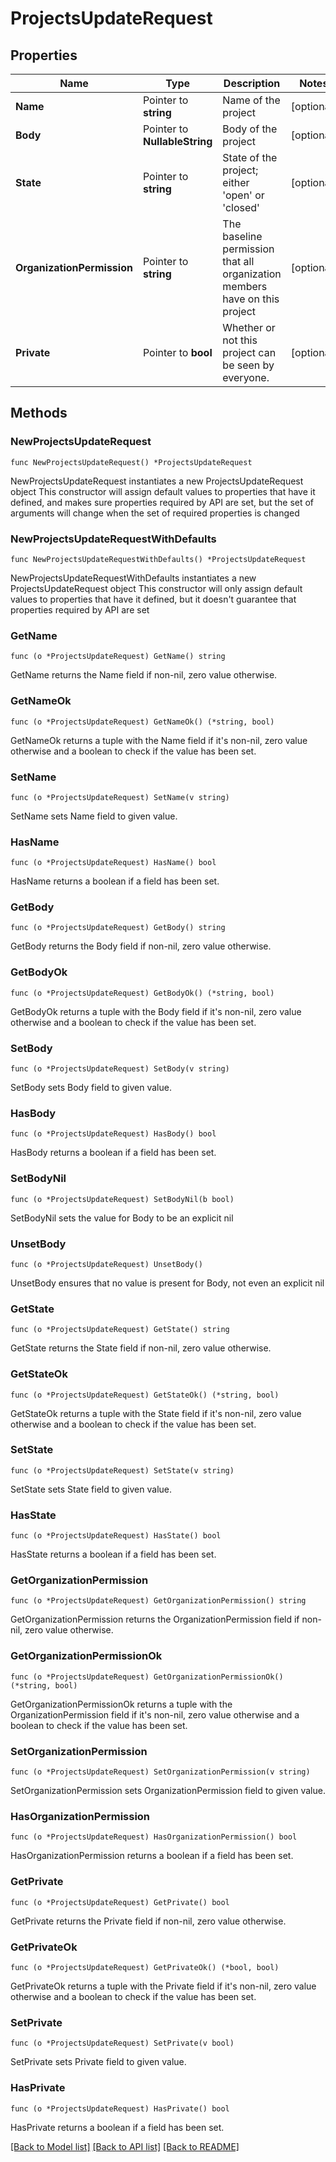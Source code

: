 # ProjectsUpdateRequest

## Properties

Name | Type | Description | Notes
------------ | ------------- | ------------- | -------------
**Name** | Pointer to **string** | Name of the project | [optional] 
**Body** | Pointer to **NullableString** | Body of the project | [optional] 
**State** | Pointer to **string** | State of the project; either &#39;open&#39; or &#39;closed&#39; | [optional] 
**OrganizationPermission** | Pointer to **string** | The baseline permission that all organization members have on this project | [optional] 
**Private** | Pointer to **bool** | Whether or not this project can be seen by everyone. | [optional] 

## Methods

### NewProjectsUpdateRequest

`func NewProjectsUpdateRequest() *ProjectsUpdateRequest`

NewProjectsUpdateRequest instantiates a new ProjectsUpdateRequest object
This constructor will assign default values to properties that have it defined,
and makes sure properties required by API are set, but the set of arguments
will change when the set of required properties is changed

### NewProjectsUpdateRequestWithDefaults

`func NewProjectsUpdateRequestWithDefaults() *ProjectsUpdateRequest`

NewProjectsUpdateRequestWithDefaults instantiates a new ProjectsUpdateRequest object
This constructor will only assign default values to properties that have it defined,
but it doesn't guarantee that properties required by API are set

### GetName

`func (o *ProjectsUpdateRequest) GetName() string`

GetName returns the Name field if non-nil, zero value otherwise.

### GetNameOk

`func (o *ProjectsUpdateRequest) GetNameOk() (*string, bool)`

GetNameOk returns a tuple with the Name field if it's non-nil, zero value otherwise
and a boolean to check if the value has been set.

### SetName

`func (o *ProjectsUpdateRequest) SetName(v string)`

SetName sets Name field to given value.

### HasName

`func (o *ProjectsUpdateRequest) HasName() bool`

HasName returns a boolean if a field has been set.

### GetBody

`func (o *ProjectsUpdateRequest) GetBody() string`

GetBody returns the Body field if non-nil, zero value otherwise.

### GetBodyOk

`func (o *ProjectsUpdateRequest) GetBodyOk() (*string, bool)`

GetBodyOk returns a tuple with the Body field if it's non-nil, zero value otherwise
and a boolean to check if the value has been set.

### SetBody

`func (o *ProjectsUpdateRequest) SetBody(v string)`

SetBody sets Body field to given value.

### HasBody

`func (o *ProjectsUpdateRequest) HasBody() bool`

HasBody returns a boolean if a field has been set.

### SetBodyNil

`func (o *ProjectsUpdateRequest) SetBodyNil(b bool)`

 SetBodyNil sets the value for Body to be an explicit nil

### UnsetBody
`func (o *ProjectsUpdateRequest) UnsetBody()`

UnsetBody ensures that no value is present for Body, not even an explicit nil
### GetState

`func (o *ProjectsUpdateRequest) GetState() string`

GetState returns the State field if non-nil, zero value otherwise.

### GetStateOk

`func (o *ProjectsUpdateRequest) GetStateOk() (*string, bool)`

GetStateOk returns a tuple with the State field if it's non-nil, zero value otherwise
and a boolean to check if the value has been set.

### SetState

`func (o *ProjectsUpdateRequest) SetState(v string)`

SetState sets State field to given value.

### HasState

`func (o *ProjectsUpdateRequest) HasState() bool`

HasState returns a boolean if a field has been set.

### GetOrganizationPermission

`func (o *ProjectsUpdateRequest) GetOrganizationPermission() string`

GetOrganizationPermission returns the OrganizationPermission field if non-nil, zero value otherwise.

### GetOrganizationPermissionOk

`func (o *ProjectsUpdateRequest) GetOrganizationPermissionOk() (*string, bool)`

GetOrganizationPermissionOk returns a tuple with the OrganizationPermission field if it's non-nil, zero value otherwise
and a boolean to check if the value has been set.

### SetOrganizationPermission

`func (o *ProjectsUpdateRequest) SetOrganizationPermission(v string)`

SetOrganizationPermission sets OrganizationPermission field to given value.

### HasOrganizationPermission

`func (o *ProjectsUpdateRequest) HasOrganizationPermission() bool`

HasOrganizationPermission returns a boolean if a field has been set.

### GetPrivate

`func (o *ProjectsUpdateRequest) GetPrivate() bool`

GetPrivate returns the Private field if non-nil, zero value otherwise.

### GetPrivateOk

`func (o *ProjectsUpdateRequest) GetPrivateOk() (*bool, bool)`

GetPrivateOk returns a tuple with the Private field if it's non-nil, zero value otherwise
and a boolean to check if the value has been set.

### SetPrivate

`func (o *ProjectsUpdateRequest) SetPrivate(v bool)`

SetPrivate sets Private field to given value.

### HasPrivate

`func (o *ProjectsUpdateRequest) HasPrivate() bool`

HasPrivate returns a boolean if a field has been set.


[[Back to Model list]](../README.md#documentation-for-models) [[Back to API list]](../README.md#documentation-for-api-endpoints) [[Back to README]](../README.md)


